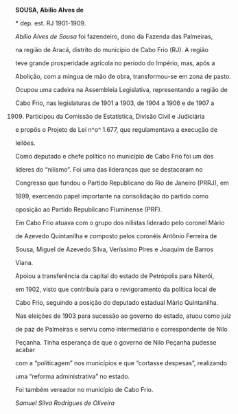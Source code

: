 **SOUSA, Abílio Alves de**



\* dep. est. RJ 1901-1909.



*Abílio Alves de Sousa* foi fazendeiro, dono da Fazenda das Palmeiras,

na região de Aracá, distrito do município de Cabo Frio (RJ). A região

teve grande prosperidade agrícola no período do Império, mas, após a

Abolição, com a míngua de mão de obra, transformou-se em zona de pasto.



Ocupou uma cadeira na Assembleia Legislativa, representando a região de

Cabo Frio, nas legislaturas de 1901 a 1903, de 1904 a 1906 e de 1907 a

1909. Participou da Comissão de Estatística, Divisão Civil e Judiciária

e propôs o Projeto de Lei n^o^ 1.677, que regulamentava a execução de

leilões.



Como deputado e chefe político no município de Cabo Frio foi um dos

líderes do “nilismo”. Foi uma das lideranças que se destacaram no

Congresso que fundou o Partido Republicano do Rio de Janeiro (PRRJ), em

1899, exercendo papel importante na consolidação do partido como

oposição ao Partido Republicano Fluminense (PRF).



Em Cabo Frio atuava com o grupo dos nilistas liderado pelo coronel Mário

de Azevedo Quintanilha e composto pelos coronéis Antônio Ferreira de

Sousa, Miguel de Azevedo Silva, Veríssimo Pires e Joaquim de Barros

Viana.



Apoiou a transferência da capital do estado de Petrópolis para Niterói,

em 1902, visto que contribuía para o revigoramento da política local de

Cabo Frio, seguindo a posição do deputado estadual Mário Quintanilha.



Nas eleições de 1903 para sucessão ao governo do estado, atuou como juiz

de paz de Palmeiras e serviu como intermediário e correspondente de Nilo

Peçanha. Tinha esperança de que o governo de Nilo Peçanha pudesse acabar

com a “politicagem” nos municípios e que “cortasse despesas”, realizando

uma “reforma administrativa” no estado.



Foi também vereador no município de Cabo Frio.



*Samuel Silva Rodrigues de Oliveira*



